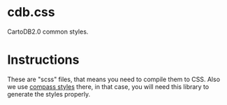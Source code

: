 cdb.css
=======

CartoDB2.0 common styles.


Instructions
============
These are "scss" files, that means you need to compile them to CSS. Also we use [compass styles](http://compass-style.org/) there, in that case, you will need this library to generate the styles properly.